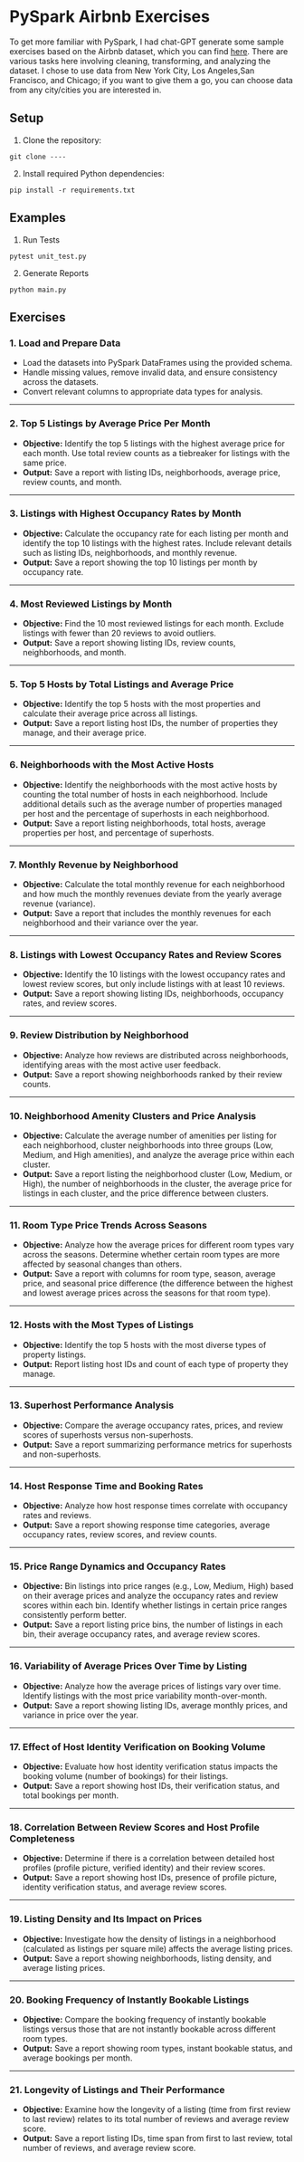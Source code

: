 # PySpark Airbnb Exercises
To get more familiar with PySpark, I had chat-GPT generate some sample exercises based on the Airbnb dataset, which you can find [here](https://insideairbnb.com/get-the-data/). There are various tasks here involving cleaning, transforming, and analyzing the dataset. I chose to use data from New York City, Los Angeles,San Francisco, and Chicago; if you want to give them a go, you can choose data from any city/cities you are interested in.

## Setup
1. Clone the repository:
```
git clone ----
```
2. Install required Python dependencies:
```
pip install -r requirements.txt
```
## Examples
1. Run Tests
```
pytest unit_test.py
```
2. Generate Reports
```
python main.py
```

## Exercises

### 1. Load and Prepare Data
- Load the datasets into PySpark DataFrames using the provided schema.
- Handle missing values, remove invalid data, and ensure consistency across the datasets.
- Convert relevant columns to appropriate data types for analysis.

---

### 2. Top 5 Listings by Average Price Per Month
- **Objective:** Identify the top 5 listings with the highest average price for each month. Use total review counts as a tiebreaker for listings with the same price.
- **Output:** Save a report with listing IDs, neighborhoods, average price, review counts, and month.

---

### 3. Listings with Highest Occupancy Rates by Month
- **Objective:** Calculate the occupancy rate for each listing per month and identify the top 10 listings with the highest rates. Include relevant details such as listing IDs, neighborhoods, and monthly revenue.
- **Output:** Save a report showing the top 10 listings per month by occupancy rate.

---

### 4. Most Reviewed Listings by Month
- **Objective:** Find the 10 most reviewed listings for each month. Exclude listings with fewer than 20 reviews to avoid outliers.
- **Output:** Save a report showing listing IDs, review counts, neighborhoods, and month.

---

### 5. Top 5 Hosts by Total Listings and Average Price
- **Objective:** Identify the top 5 hosts with the most properties and calculate their average price across all listings.
- **Output:** Save a report listing host IDs, the number of properties they manage, and their average price.

---

### 6. Neighborhoods with the Most Active Hosts
- **Objective:** Identify the neighborhoods with the most active hosts by counting the total number of hosts in each neighborhood. Include additional details such as the average number of properties managed per host and the percentage of superhosts in each neighborhood.
- **Output:** Save a report listing neighborhoods, total hosts, average properties per host, and percentage of superhosts.

---

### 7. Monthly Revenue by Neighborhood
- **Objective:** Calculate the total monthly revenue for each neighborhood and how much the monthly revenues deviate from the yearly average revenue (variance).
- **Output:** Save a report that includes the monthly revenues for each neighborhood and their variance over the year.

---

### 8. Listings with Lowest Occupancy Rates and Review Scores
- **Objective:** Identify the 10 listings with the lowest occupancy rates and lowest review scores, but only include listings with at least 10 reviews.
- **Output:** Save a report showing listing IDs, neighborhoods, occupancy rates, and review scores.

---

### 9. Review Distribution by Neighborhood
- **Objective:** Analyze how reviews are distributed across neighborhoods, identifying areas with the most active user feedback.
- **Output:** Save a report showing neighborhoods ranked by their review counts.

---

### 10. Neighborhood Amenity Clusters and Price Analysis
- **Objective:** Calculate the average number of amenities per listing for each neighborhood, cluster neighborhoods into three groups (Low, Medium, and High amenities), and analyze the average price within each cluster.
- **Output:** Save a report listing the neighborhood cluster (Low, Medium, or High), the number of neighborhoods in the cluster, the average price for listings in each cluster, and the price difference between clusters.

---

### 11. Room Type Price Trends Across Seasons
- **Objective:** Analyze how the average prices for different room types vary across the seasons. Determine whether certain room types are more affected by seasonal changes than others.
- **Output:** Save a report with columns for room type, season, average price, and seasonal price difference (the difference between the highest and lowest average prices across the seasons for that room type).

---

### 12. Hosts with the Most Types of Listings
- **Objective:** Identify the top 5 hosts with the most diverse types of property listings.
- **Output:** Report listing host IDs and count of each type of property they manage.

---

### 13. Superhost Performance Analysis
- **Objective:** Compare the average occupancy rates, prices, and review scores of superhosts versus non-superhosts.
- **Output:** Save a report summarizing performance metrics for superhosts and non-superhosts.

---

### 14. Host Response Time and Booking Rates
- **Objective:** Analyze how host response times correlate with occupancy rates and reviews.
- **Output:** Save a report showing response time categories, average occupancy rates, review scores, and review counts.

---

### 15. Price Range Dynamics and Occupancy Rates
- **Objective:** Bin listings into price ranges (e.g., Low, Medium, High) based on their average prices and analyze the occupancy rates and review scores within each bin. Identify whether listings in certain price ranges consistently perform better.
- **Output:** Save a report listing price bins, the number of listings in each bin, their average occupancy rates, and average review scores.

---

### 16. Variability of Average Prices Over Time by Listing
- **Objective:** Analyze how the average prices of listings vary over time. Identify listings with the most price variability month-over-month.
- **Output:** Save a report showing listing IDs, average monthly prices, and variance in price over the year.

---

### 17. Effect of Host Identity Verification on Booking Volume
- **Objective:** Evaluate how host identity verification status impacts the booking volume (number of bookings) for their listings.
- **Output:** Save a report showing host IDs, their verification status, and total bookings per month.

---

### 18. Correlation Between Review Scores and Host Profile Completeness
- **Objective:** Determine if there is a correlation between detailed host profiles (profile picture, verified identity) and their review scores.
- **Output:** Save a report showing host IDs, presence of profile picture, identity verification status, and average review scores.

---

### 19. Listing Density and Its Impact on Prices
- **Objective:** Investigate how the density of listings in a neighborhood (calculated as listings per square mile) affects the average listing prices.
- **Output:** Save a report showing neighborhoods, listing density, and average listing prices.

---

### 20. Booking Frequency of Instantly Bookable Listings
- **Objective:** Compare the booking frequency of instantly bookable listings versus those that are not instantly bookable across different room types.
- **Output:** Save a report showing room types, instant bookable status, and average bookings per month.

---

### 21. Longevity of Listings and Their Performance
- **Objective:** Examine how the longevity of a listing (time from first review to last review) relates to its total number of reviews and average review score.
- **Output:** Save a report listing IDs, time span from first to last review, total number of reviews, and average review score.
